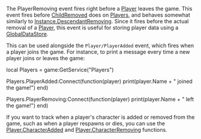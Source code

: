 The PlayerRemoving event fires right before a [Player](https://developer.roblox.com/en-us/api-reference/class/Player) leaves the game. This event fires before [ChildRemoved](https://developer.roblox.com/en-us/api-reference/event/Instance/ChildRemoved) does on [Players](https://developer.roblox.com/en-us/api-reference/class/Players), and behaves somewhat similarly to [Instance.DescendantRemoving](https://developer.roblox.com/en-us/api-reference/event/Instance/DescendantRemoving). Since it fires before the actual removal of a [Player](https://developer.roblox.com/en-us/api-reference/class/Player), this event is useful for storing player data using a [GlobalDataStore](https://developer.roblox.com/en-us/api-reference/class/GlobalDataStore).

This can be used alongside the `Player/PlayerAdded` event, which fires when a player joins the game. For instance, to print a message every time a new player joins or leaves the game:

local Players = game:GetService("Players")

Players.PlayerAdded:Connect(function(player)
  print(player.Name + " joined the game!")
end)

Players.PlayerRemoving:Connect(function(player)
  print(player.Name + " left the game!")
end)

If you want to track when a player's character is added or removed from the game, such as when a player respawns or dies, you can use the [Player.CharacterAdded](https://developer.roblox.com/en-us/api-reference/event/Player/CharacterAdded) and [Player.CharacterRemoving](https://developer.roblox.com/en-us/api-reference/event/Player/CharacterRemoving) functions.